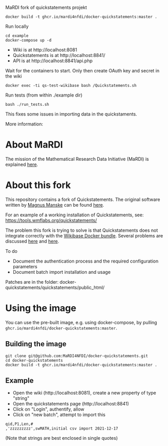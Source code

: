 MaRDI fork of quickstatements projekt 

`docker build -t ghcr.io/mardi4nfdi/docker-quickstatements:master .`

Run locally
```
cd example
docker-compose up -d
```
* Wiki is at http://localhost:8081
* Quickstatements is at http://localhost:8841/
* API is at http://localhost:8841/api.php

Wait for the containers to start. Only then create OAuth key and secret in the wiki
```
docker exec -ti qs-test-wikibase bash /Quickstatements.sh
```

Run tests (from within ./example dir)
```
bash ./run_tests.sh
```

This fixes some issues in importing data in the quickstaments. 



More information:
# About MaRDI
The mission of the Mathematical Research Data Initiative (MaRDI) is explained [here](https://www.mardi4nfdi.de/about/mission).

# About this fork
This repository contains a fork of Quickstatements. The original software written by [Magnus Manske](https://phabricator.wikimedia.org/p/Magnus/) can be found [here](https://phabricator.wikimedia.org/source/tool-quickstatements/browse/master/).

For an example of a working installation of Quickstatements, see:  https://tools.wmflabs.org/quickstatements/

The problem this fork is trying to solve is that Quickstatements does not integrate correctly with the [Wikibase Docker bundle](https://github.com/wmde/wikibase-docker/blob/1d06a628e36d1b44063ba0b829a395813fdb520a/quickstatements/README.md). Several problems are discussed [here](https://phabricator.wikimedia.org/T267812) and [here](https://phabricator.wikimedia.org/T234827).

To do
* Document the authentication process and the required configuration parameters
* Document batch import installation and usage

Patches are in the folder: docker-quickstatements/quickstatements/public_html/


# Using the image
You can use the pre-built image, e.g. using docker-compose, by pulling `ghcr.io/mardi4nfdi/docker-quickstatements:master`.

## Building the image
```
git clone git@github.com:MaRDI4NFDI/docker-quickstatements.git
cd docker-quickstatements
docker build -t ghcr.io/mardi4nfdi/docker-quickstatements:master .
```
## Example
* Open the wiki (http://localhost:8081), create a new property of type "string"
* Open the quickstatements page (http://localhost:8841)
* Click on "Login", authentify, allow
* Click on "new batch", attempt to import this
```
qid,P1,Len,#
,'zzzzzzzzz',swMATH,initial csv import 2021-12-17
```
(Note that strings are best enclosed in single quotes)
